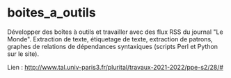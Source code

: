 # boites_a_outils
Développer des boîtes à outils et travailler avec des flux RSS du journal "Le Monde". Extraction de texte, étiquetage de texte, extraction de patrons, graphes de relations de dépendances syntaxiques (scripts Perl et Python sur le site).

Lien : http://www.tal.univ-paris3.fr/plurital/travaux-2021-2022/ppe-s2/28/#

